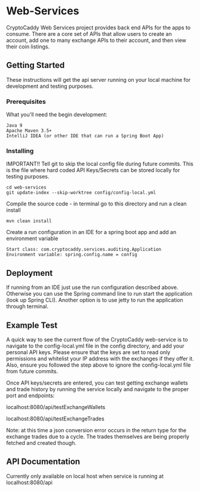 # Web-Services

CryptoCaddy Web Services project provides back end APIs for the apps to consume.  There are a core set of APIs that allow users to create an account, add one to many exchange APIs to their account, and then view their coin listings.

## Getting Started

These instructions will get the api server running on your local machine for development and testing purposes.

### Prerequisites

What you'll need the begin development:

```
Java 9
Apache Maven 3.5+
IntelliJ IDEA (or other IDE that can run a Spring Boot App)
```

### Installing

IMPORTANT!! Tell git to skip the local config file during future commits. This is the file where hard coded API Keys/Secrets can be stored locally for testing purposes.
```
cd web-services
git update-index --skip-worktree config/config-local.yml
```

Compile the source code - in terminal go to this directory and run a clean install

```
mvn clean install
```

Create a run configuration in an IDE for a spring boot app and add an environment variable

```
Start class: com.cryptocaddy.services.auditing.Application
Environment variable: spring.config.name = config
```


## Deployment

If running from an IDE just use the run configuration described above.  
Otherwise you can use the Spring command line to run start the application (look up Spring CLI).
Another option is to use jetty to run the application through terminal.

## Example Test

A quick way to see the current flow of the CryptoCaddy web-service is to navigate to the config-local.yml file in the config directory, and add your personal API keys.
Please ensure that the keys are set to read only permissions and whitelist your IP address with the exchanges if they offer it.
Also, ensure you followed the step above to ignore the config-local.yml file from future commits.

Once API keys/secrets are entered, you can test getting exchange wallets and trade history by running the service locally and navigate to the proper port and endpoints:

localhost:8080/api/testExchangeWallets

localhost:8080/api/testExchangeTrades 

Note: at this time a json conversion error occurs in the return type for the exchange trades due to a cycle. The trades themselves are being properly fetched and created though.

## API Documentation

Currently only available on local host when service is running at localhost:8080/api
